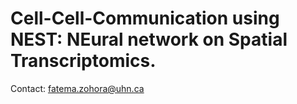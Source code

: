 # Cell-Cell-Communication using NEST: NEural network on Spatial Transcriptomics.

Contact: fatema.zohora@uhn.ca
